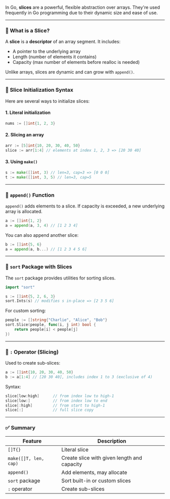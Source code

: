 In Go, **slices** are a powerful, flexible abstraction over arrays. They're used frequently in Go programming due to their dynamic size and ease of use.

---

### 🔹 What is a Slice?

A **slice** is a **descriptor** of an array segment. It includes:

* A pointer to the underlying array
* Length (number of elements it contains)
* Capacity (max number of elements before realloc is needed)

Unlike arrays, slices are dynamic and can grow with `append()`.

---

### 🔸 Slice Initialization Syntax

Here are several ways to initialize slices:

#### 1. **Literal initialization**

```go
nums := []int{1, 2, 3}
```

#### 2. **Slicing an array**

```go
arr := [5]int{10, 20, 30, 40, 50}
slice := arr[1:4] // elements at index 1, 2, 3 => [20 30 40]
```

#### 3. **Using `make()`**

```go
s := make([]int, 3) // len=3, cap=3 => [0 0 0]
t := make([]int, 3, 5) // len=3, cap=5
```

---

### 🔸 `append()` Function

`append()` adds elements to a slice. If capacity is exceeded, a new underlying array is allocated.

```go
a := []int{1, 2}
a = append(a, 3, 4) // [1 2 3 4]
```

You can also append another slice:

```go
b := []int{5, 6}
a = append(a, b...) // [1 2 3 4 5 6]
```

---

### 🔸 `sort` Package with Slices

The `sort` package provides utilities for sorting slices.

```go
import "sort"

s := []int{5, 2, 6, 3}
sort.Ints(s) // modifies s in-place => [2 3 5 6]
```

For custom sorting:

```go
people := []string{"Charlie", "Alice", "Bob"}
sort.Slice(people, func(i, j int) bool {
    return people[i] < people[j]
})
```

---

### 🔸 `:` Operator (Slicing)

Used to create sub-slices:

```go
a := []int{10, 20, 30, 40, 50}
b := a[1:4] // [20 30 40], includes index 1 to 3 (exclusive of 4)
```

Syntax:

```go
slice[low:high]      // from index low to high-1
slice[low:]          // from index low to end
slice[:high]         // from start to high-1
slice[:]             // full slice copy
```

---

### ✅ Summary

| Feature               | Description                                 |
| --------------------- | ------------------------------------------- |
| `[]T{}`               | Literal slice                               |
| `make([]T, len, cap)` | Create slice with given length and capacity |
| `append()`            | Add elements, may allocate                  |
| `sort` package        | Sort built-in or custom slices              |
| `:` operator          | Create sub-slices                           |

